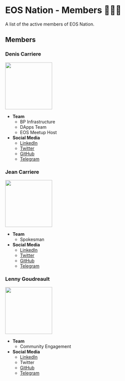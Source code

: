 # EOS Nation - Members 👨‍👧‍👦

A list of the active members of EOS Nation.

## Members

### Denis Carriere

<img src="https://avatars2.githubusercontent.com/u/550895?s=460&v=4" height="150px" width="150px" />

- **Team**
  - BP Infrastructure
  - DApps Team
  - EOS Meetup Host
- **Social Media**
  - [LinkedIn](https://www.linkedin.com/in/deniscarriere/)
  - [Twitter](https://twitter.com/DenisCarriere)
  - [GitHub](https://github.com/DenisCarriere)
  - [Telegram](https://t.me/DenisCarriere)

### Jean Carriere

<img src="https://avatars0.githubusercontent.com/u/11860891?s=460&v=4" height="150px" width="150px" />

- **Team**
  - Spokesman
- **Social Media**
  - [LinkedIn](https://www.linkedin.com/in/jeancarriere1)
  - [Twitter](https://twitter.com/JeanCarriere)
  - [GitHub](https://github.com/JC0112)
  - [Telegram](https://t.me/jc0112)

### Lenny Goudreault

<img src="https://avatars0.githubusercontent.com/u/36977068?s=460&v=4" height="150px" width="150px" />

- **Team**
  - Community Engagement
- **Social Media**
  - [LinkedIn](https://www.linkedin.com/in/lenny-goudreault-4a11b915a/)
  - Twitter
  - [GitHub](https://github.com/ntlfua)
  - [Telegram](https://t.me/LennyGeee)

